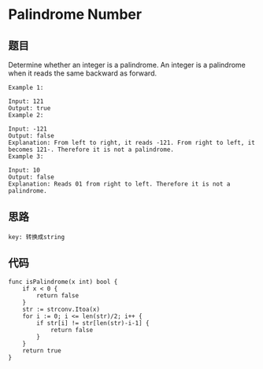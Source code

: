 # Palindrome Number

## 题目
Determine whether an integer is a palindrome. An integer is a palindrome when it reads the same backward as forward.

```
Example 1:

Input: 121
Output: true
Example 2:

Input: -121
Output: false
Explanation: From left to right, it reads -121. From right to left, it becomes 121-. Therefore it is not a palindrome.
Example 3:

Input: 10
Output: false
Explanation: Reads 01 from right to left. Therefore it is not a palindrome.
```

## 思路

```
key: 转换成string
```

## 代码

```golang
func isPalindrome(x int) bool {
    if x < 0 {
        return false
    }
    str := strconv.Itoa(x)
    for i := 0; i <= len(str)/2; i++ {
        if str[i] != str[len(str)-i-1] {
            return false
        }
    }
    return true
}
```
